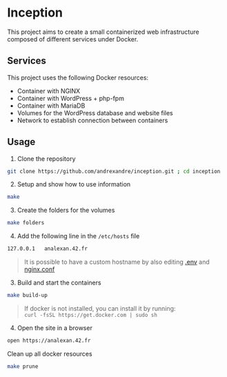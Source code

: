 # Inception

This project aims to create a small containerized web infrastructure composed of different services under Docker.

## Services

This project uses the following Docker resources:

- Container with NGINX
- Container with WordPress + php-fpm
- Container with MariaDB
- Volumes for the WordPress database and website files
- Network to establish connection between containers

## Usage

1. Clone the repository
```sh
git clone https://github.com/andrexandre/inception.git ; cd inception
```

2. Setup and show how to use information
```sh
make
```

3. Create the folders for the volumes
```sh
make folders
```

4. Add the following line in the `/etc/hosts` file
```sh
127.0.0.1	analexan.42.fr
```
> It is possible to have a custom hostname by also editing [.env](srcs/.env) and [nginx.conf](srcs/requirements/nginx/conf/nginx.conf) 

3. Build and start the containers
```sh
make build-up
```
> If docker is not installed, you can install it by running:\
> `curl -fsSL https://get.docker.com | sudo sh`

4. Open the site in a browser
```sh
open https://analexan.42.fr
```

Clean up all docker resources
```sh
make prune
```
